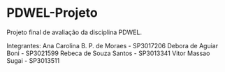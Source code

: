 # PDWEL-Projeto
Projeto final de avaliação da disciplina PDWEL.

Integrantes:
Ana Carolina B. P. de Moraes - SP3017206
Debora de Aguiar Boni - SP3021599
Rebeca de Souza Santos - SP3013341
Vitor Massao Sugai - SP3013511
